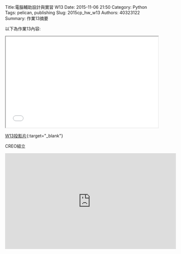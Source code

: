 Title:電腦輔助設計與實習  W13
Date: 2015-11-06 21:50
Category: Python
Tags: pelican, publishing
Slug: 2015cp_hw_w13
Authors: 40323122
Summary: 作業13摘要

以下為作業13內容:

<iframe src="40323122_cp_w13_p.html" width="500" height="300"></iframe>

[W13投影片](40323122_cp_w13_p.html){:target="_blank"}

CREO組立

<iframe width="560" height="315" src="https://www.youtube.com/embed/bHA2muatyP4" frameborder="0" allowfullscreen></iframe>


